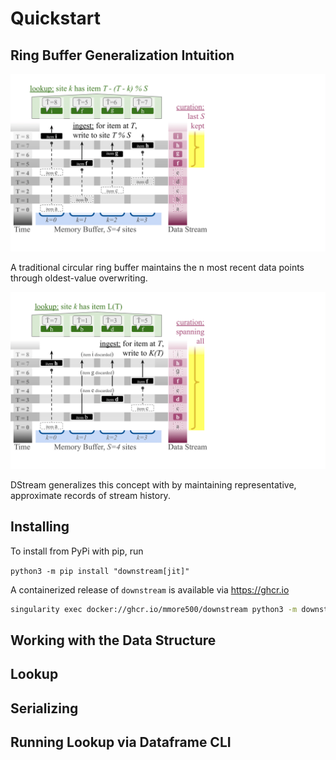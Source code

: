 # Quickstart

## Ring Buffer Generalization Intuition

![Traditional ring buffer](buffer-2.png)

A traditional circular ring buffer maintains the n most recent data points through oldest-value overwriting.

![DStream](buffer-1.png)

DStream generalizes this concept with by maintaining representative, approximate records of stream history.


## Installing

To install from PyPi with pip, run

`python3 -m pip install "downstream[jit]"`

A containerized release of `downstream` is available via <https://ghcr.io>

```bash
singularity exec docker://ghcr.io/mmore500/downstream python3 -m downstream --help
```


## Working with the Data Structure


## Lookup


## Serializing


## Running Lookup via Dataframe CLI